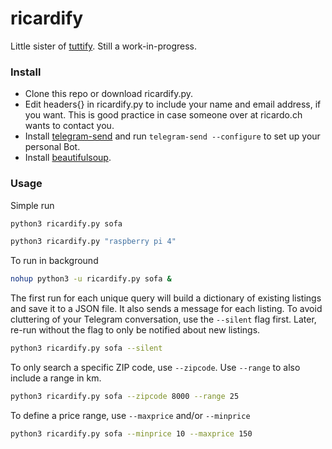 # ricardify

 Little sister of [tuttify](https.//github.com/kferrari/tuttify). Still a work-in-progress.

 ### Install

 * Clone this repo or download ricardify.py.
 * Edit headers{} in ricardify.py to include your name and email address, if you want. This is good practice in case someone over at ricardo.ch wants to contact you.
 * Install [telegram-send](https://pypi.org/project/telegram-send/) and run `telegram-send --configure` to set up your personal Bot.
 * Install [beautifulsoup](https://pypi.org/project/beautifulsoup4/).

 ### Usage

 Simple run

 ```bash
 python3 ricardify.py sofa

 python3 ricardify.py "raspberry pi 4"
 ```

 To run in background

 ```bash
 nohup python3 -u ricardify.py sofa &
 ```

 The first run for each unique query will build a dictionary of existing listings and save it to a JSON file. It also sends a message for each listing. To avoid cluttering of your Telegram conversation, use the `--silent` flag first. Later, re-run without the flag to only be notified about new listings.

 ```bash
 python3 ricardify.py sofa --silent
 ```

 To only search a specific ZIP code, use `--zipcode`. Use `--range` to also include a range in km.

 ```bash
 python3 ricardify.py sofa --zipcode 8000 --range 25
 ```

 To define a price range, use `--maxprice` and/or `--minprice`

 ```bash
 python3 ricardify.py sofa --minprice 10 --maxprice 150
 ```
